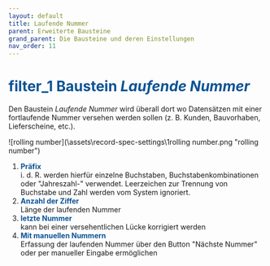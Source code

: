 ```yaml
---
layout: default
title: Laufende Nummer
parent: Erweiterte Bausteine
grand_parent: Die Bausteine und deren Einstellungen
nav_order: 11
---
```


# <span style="color:#0b5394"><span class="material-icons">filter_1</span> **Baustein *Laufende Nummer***</span>

Den Baustein *Laufende Nummer* wird überall dort wo Datensätzen mit einer fortlaufende Nummer versehen werden sollen
(z. B. Kunden, Bauvorhaben, Lieferscheine, etc.).

![rolling number](\assets\record-spec-settings\1rolling number.png "rolling number")

1. <span style="color:#0b5394">**Präfix**</span>  
    i. d. R. werden hierfür einzelne Buchstaben, Buchstabenkombinationen oder "Jahreszahl-" verwendet.
    Leerzeichen zur Trennung von Buchstabe und Zahl werden vom System ignoriert.
2. <span style="color:#0b5394">**Anzahl der Ziffer**</span>  
    Länge der laufenden Nummer
3. <span style="color:#0b5394">**letzte Nummer**</span>  
    kann bei einer versehentlichen Lücke korrigiert werden
4. <span style="color:#0b5394">**Mit manuellen Nummern**</span>  
    Erfassung der laufenden Nummer über den Button "Nächste Nummer" oder per manueller Eingabe ermöglichen